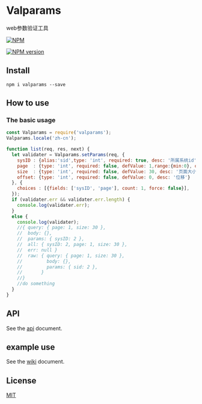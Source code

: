 # Valparams
web参数验证工具

[![NPM](https://nodei.co/npm/valparams.png?downloads=true)](https://nodei.co/npm/valparams/)  

[![NPM version](https://img.shields.io/npm/v/valparams.svg?style=flat-square)](https://npmjs.com/package/valparams)

## Install
```npm i valparams --save```

## How to use

### The basic usage

```js
const Valparams = require('valparams');
Valparams.locale('zh-cn');

function list(req, res, next) {
  let validater = Valparams.setParams(req, {
    sysID : {alias:'sid',type: 'int', required: true, desc: '所属系统id'},
    page  : {type: 'int', required: false, defValue: 1,range:{min:0}, desc: '页码'},
    size  : {type: 'int', required: false, defValue: 30, desc: '页面大小'},
    offset: {type: 'int', required: false, defValue: 0, desc: '位移'}
  }, {
    choices : [{fields: ['sysID', 'page'], count: 1, force: false}],
  });
  if (validater.err && validater.err.length) {
    console.log(validater.err);
  }
  else {
    console.log(validater);
    //{ query: { page: 1, size: 30 },
    //  body: {},
    //  params: { sysID: 2 },
    //  all: { sysID: 2, page: 1, size: 30 },
    //  err: null }
    //  raw: { query: { page: 1, size: 30 },
    //         body: {},
    //         params: { sid: 2 },
    //       }
    //}
    //do something
  }
}
```

## API

See the [api](doc/api.md) document.

## example use

See the [wiki](doc/wiki.md) document.

## License

[MIT](LICENSE)
